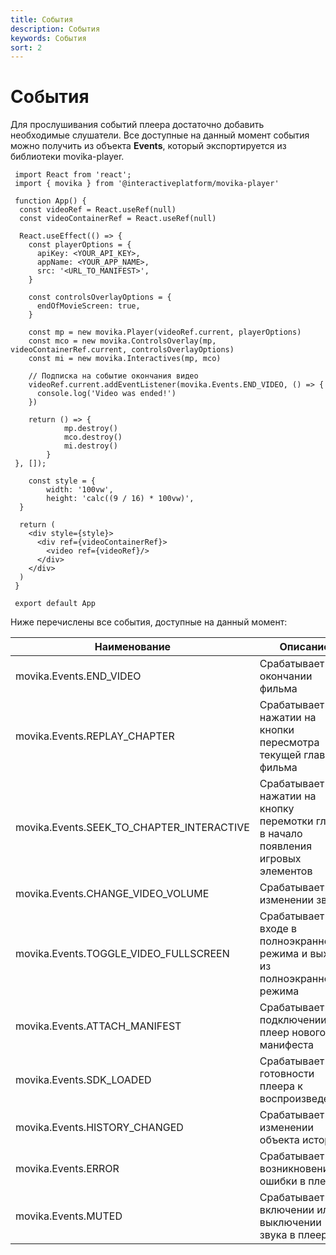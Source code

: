 ```yaml
---
title: События
description: События
keywords: События
sort: 2
---
```


# События

Для прослушивания событий плеера достаточно добавить необходимые слушатели. Все доступные на данный момент события можно получить из объекта **Events**, который экспортируется из библиотеки movika-player.

```
 import React from 'react';
 import { movika } from '@interactiveplatform/movika-player'

 function App() {
  const videoRef = React.useRef(null)
  const videoContainerRef = React.useRef(null)

  React.useEffect(() => {
    const playerOptions = {
      apiKey: <YOUR_API_KEY>,
      appName: <YOUR_APP_NAME>,
      src: '<URL_TO_MANIFEST>',
    }

    const controlsOverlayOptions = {
      endOfMovieScreen: true,
    }

    const mp = new movika.Player(videoRef.current, playerOptions)
    const mco = new movika.ControlsOverlay(mp, videoContainerRef.current, controlsOverlayOptions)
    const mi = new movika.Interactives(mp, mco)

    // Подписка на событие окончания видео
    videoRef.current.addEventListener(movika.Events.END_VIDEO, () => {
      console.log('Video was ended!')
    })

    return () => {
			mp.destroy()
			mco.destroy()
			mi.destroy()
		}
 }, []);

	const style = {
		width: '100vw',
		height: 'calc((9 / 16) * 100vw)',
  }

  return (
    <div style={style}>
      <div ref={videoContainerRef}>
        <video ref={videoRef}/>
      </div>
    </div>
  )
 }

 export default App
```

Ниже перечислены все события, доступные на данный момент:

| Наименование                              | Описание                                                                               |
| ----------------------------------------- | -------------------------------------------------------------------------------------- |
| movika.Events.END_VIDEO                   | Срабатывает при окончании фильма                                                       |
| movika.Events.REPLAY_CHAPTER              | Срабатывает при нажатии на кнопки пересмотра текущей главы фильма                      |
| movika.Events.SEEK_TO_CHAPTER_INTERACTIVE | Срабатывает при нажатии на кнопку перемотки главы в начало появления игровых элементов |
| movika.Events.CHANGE_VIDEO_VOLUME         | Срабатывает при изменении звука                                                        |
| movika.Events.TOGGLE_VIDEO_FULLSCREEN     | Срабатывает при входе в полноэкранного режима и выходе из полноэкранного режима        |
| movika.Events.ATTACH_MANIFEST             | Срабатывает при подключении в плеер нового манифеста                                   |
| movika.Events.SDK_LOADED                  | Срабатывает при готовности плеера к воспроизведению                                    |
| movika.Events.HISTORY_CHANGED             | Срабатывает при изменении объекта истории                                              |
| movika.Events.ERROR                       | Срабатывает при возникновении ошибки в плеере                                          |
| movika.Events.MUTED                       | Срабатывает при включении или выключении звука в плеере                                |
